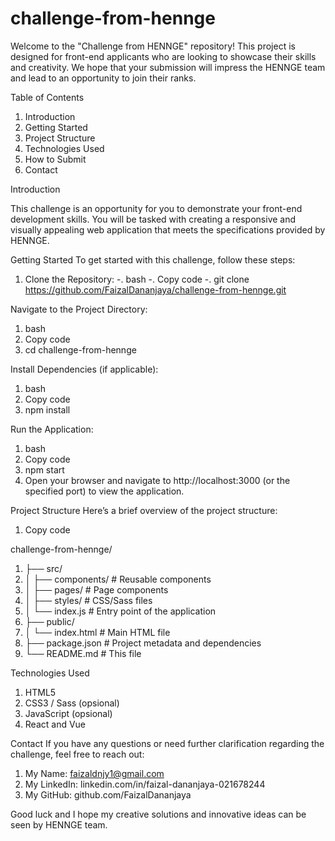 # challenge-from-hennge

Welcome to the "Challenge from HENNGE" repository! This project is designed for front-end applicants who are looking to showcase their skills and creativity. We hope that your submission will impress the HENNGE team and lead to an opportunity to join their ranks.

Table of Contents

  1. Introduction
  2. Getting Started
  3. Project Structure
  4. Technologies Used
  5. How to Submit
  6. Contact

Introduction

This challenge is an opportunity for you to demonstrate your front-end development skills. You will be tasked with creating a responsive and visually appealing web application that meets the specifications provided by HENNGE.

Getting Started
To get started with this challenge, follow these steps:

  1. Clone the Repository:
     -. bash
     -. Copy code
     -. git clone https://github.com/FaizalDananjaya/challenge-from-hennge.git

Navigate to the Project Directory:
  1. bash
  2. Copy code
  3. cd challenge-from-hennge

Install Dependencies (if applicable):
  1. bash
  2. Copy code
  3. npm install

Run the Application:
  1. bash
  2. Copy code
  3. npm start
  4. Open your browser and navigate to http://localhost:3000 (or the specified port) to view the application.

Project Structure
Here’s a brief overview of the project structure:
  1. Copy code

challenge-from-hennge/
1.   ├── src/
2.   │   ├── components/       # Reusable components
3.   │   ├── pages/            # Page components
4.   │   ├── styles/           # CSS/Sass files
5.   │   └── index.js          # Entry point of the application
6.   ├── public/
7.   │   └── index.html        # Main HTML file
8.   ├── package.json          # Project metadata and dependencies
9.   └── README.md             # This file

Technologies Used
  1. HTML5
  2. CSS3 / Sass (opsional)
  3. JavaScript (opsional)
  4. React and Vue

Contact
If you have any questions or need further clarification regarding the challenge, feel free to reach out:
  1. My Name: faizaldnjy1@gmail.com
  2. My LinkedIn: linkedin.com/in/faizal-dananjaya-021678244
  3. My GitHub: github.com/FaizalDananjaya

Good luck and I hope my creative solutions and innovative ideas can be seen by HENNGE team.
